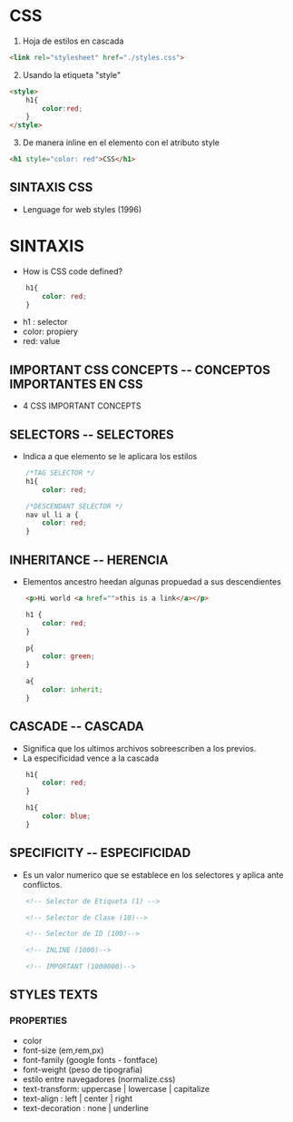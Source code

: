# CSS
1. Hoja de estilos en cascada
```html
<link rel="stylesheet" href="./styles.css">
```
2. Usando la etiqueta "style"
```html
<style> 
    h1{
        color:red;
    }
</style>
```
3. De manera inline en el elemento con el atributo style
```html
<h1 style="color: red">CSS</h1>
```
## SINTAXIS CSS

- Lenguage for web styles (1996) 

# SINTAXIS

- How is  CSS code defined?


```css
    h1{
        color: red;
    }
```

- h1 : selector
- color: propiery
- red: value

## IMPORTANT CSS CONCEPTS -- CONCEPTOS IMPORTANTES EN CSS

- 4 CSS IMPORTANT CONCEPTS

## SELECTORS -- SELECTORES

- Indica a que elemento se le aplicara los estilos

```css
    /*TAG SELECTOR */
    h1{
        color: red;

    /*DESCENDANT SELECTOR */
    nav ul li a {
        color: red;
    }
```

## INHERITANCE -- HERENCIA
- Elementos ancestro heedan algunas propuedad a sus descendientes 
```html
    <p>Hi world <a href="">this is a link</a></p>
```

```css
    h1 {
        color: red;
    }

    p{
        color: green;
    }

    a{
        color: inherit;
    }
```

## CASCADE -- CASCADA

- Significa que los ultimos archivos sobreescriben a los previos.
- La especificidad vence a la cascada

```css
    h1{
        color: red;
    }

    h1{
        color: blue;
    }
```

## SPECIFICITY -- ESPECIFICIDAD

- Es un valor numerico que se establece en los selectores y aplica ante conflictos.

```html
    <!-- Selector de Etiqueta (1) -->

    <!-- Selector de Clase (10)-->

    <!-- Selector de ID (100)-->

    <!-- INLINE (1000)-->

    <!-- IMPORTANT (1000000)-->

```
## STYLES TEXTS

### PROPERTIES

- color
- font-size (em,rem,px)
- font-family (google fonts - fontface)
- font-weight (peso de tipografia)
- estilo entre navegadores (normalize.css)
- text-transform: uppercase | lowercase | capitalize
- text-align : left | center | right
- text-decoration : none | underline

